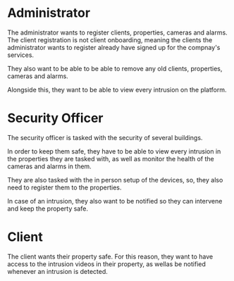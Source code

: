 # Administrator

The administrator wants to register clients, properties, cameras and alarms.
The client registration is not client onboarding, meaning the clients the administrator wants to register already have signed up for the compnay's services.

They also want to be able to be able to remove any old clients, properties, cameras and alarms.

Alongside this, they want to be able to view every intrusion on the platform.

# Security Officer

The security officer is tasked with the security of several buildings.

In order to keep them safe, they have to be able to view every intrusion in the properties they are tasked with, as well as monitor the health of the cameras and alarms in them.

They are also tasked with the in person setup of the devices, so, they also need to register them to the properties.

In case of an intrusion, they also want to be notified so they can intervene and keep the property safe.

# Client

The client wants their property safe. For this reason, they want to have access to the intrusion videos in their property, as wellas be notified whenever an intrusion is detected.
